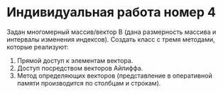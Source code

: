 # Индивидуальная работа номер 4

Задан многомерный массив/вектор B (дана размерность массива и интервалы изменения индексов). Создать класс с тремя методами, которые реализуют:

1. Прямой доступ к элементам вектора.
2. Доступ посредством векторов Айлиффа.
3. Метод определяющих векторов (представление в оперативной памяти производится по столбцам и строкам).

